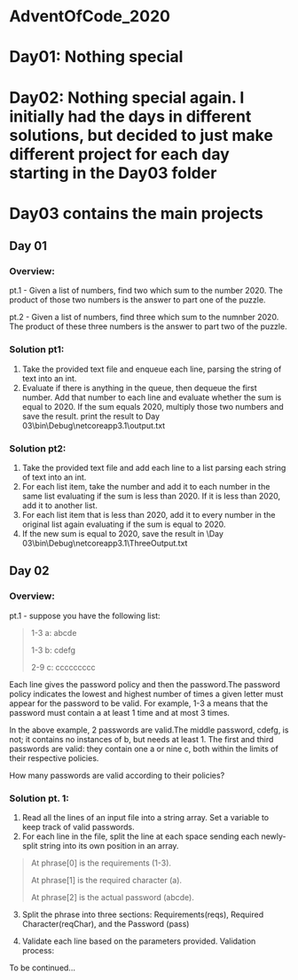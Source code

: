 # AdventOfCode_2020
# Day01: Nothing special
# Day02: Nothing special again. I initially had the days in different solutions, but decided to just make different project for each day starting in the Day03 folder
# Day03 contains the main projects
## Day 01

### Overview:
pt.1 - Given a list of numbers, find two which sum to the number 2020. The product of those two numbers is the answer to part one of the puzzle.

pt.2 - Given a list of numbers, find three which sum to the numnber 2020. The product of these three numbers is the answer to part two of the puzzle.

### Solution pt1:
1. Take the provided text file and enqueue each line, parsing the string of text into an int.
2. Evaluate if there is anything in the queue, then dequeue the first number. Add that number to each line and evaluate whether the sum is equal to 2020. If the sum equals 2020, multiply those two numbers and save the result. print the result to Day 03\bin\Debug\netcoreapp3.1\output.txt

### Solution pt2:
1. Take the provided text file and add each line to a list parsing each string of text into an int.
2. For each list item, take the number and add it to each number in the same list evaluating if the sum is less than 2020. If it is less than 2020, add it to another list.
3. For each list item that is less than 2020, add it to every number in the original list again evaluating if the sum is equal to 2020.
4. If the new sum is equal to 2020, save the result in \Day 03\bin\Debug\netcoreapp3.1\ThreeOutput.txt

## Day 02

### Overview:
pt.1 - suppose you have the following list:
> 1-3 a: abcde
>
> 1-3 b: cdefg
>
> 2-9 c: ccccccccc

Each line gives the password policy and then the password.The password policy indicates the lowest and highest number of times a given letter must appear for the password to be valid. For example, 1-3 a means that the password must contain a at least 1 time and at most 3 times.

In the above example, 2 passwords are valid.The middle password, cdefg, is not; it contains no instances of b, but needs at least 1. The first and third passwords are valid: they contain one a or nine c, both within the limits of their respective policies.

How many passwords are valid according to their policies?

### Solution pt. 1:
1. Read all the lines of an input file into a string array. Set a variable to keep track of valid passwords.
2. For each line in the file, split the line at each space sending each newly-split string into its own position in an array.

> At phrase[0] is the requirements (1-3).
>
> At phrase[1] is the required character (a).
>
> At phrase[2] is the actual password (abcde).

3. Split the phrase into three sections: Requirements(reqs), Required Character(reqChar), and the Password (pass)

4. Validate each line based on the parameters provided. Validation process: 

To be continued...
